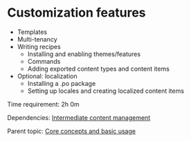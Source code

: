 # Customization features



- Templates
- Multi-tenancy
- Writing recipes
	- Installing and enabling themes/features
	- Commands
	- Adding exported content types and content items
- Optional: localization
	- Installing a .po package
	- Setting up locales and creating localized content items

Time requirement: 2h 0m

Dependencies: [Intermediate content management](IntermediateContentManagement)

Parent topic: [Core concepts and basic usage](./)